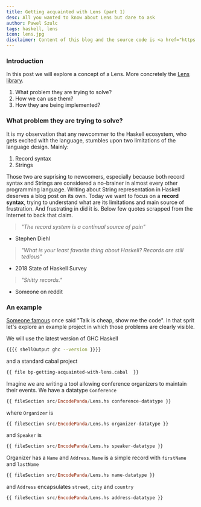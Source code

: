 ```yaml
---
title: Getting acquainted with Lens (part 1)
desc: All you wanted to know about Lens but dare to ask
author: Pawel Szulc
tags: haskell, lens
icon: lens.jpg
disclaimer: Content of this blog and the source code is <a href="https://github.com/EncodePanda/bp-getting-acquainted-with-lens">available on Github</a>. Repository is divided into small commits so that you can follow along if you prefer jumping straight into the code. <br/> This post is based on a <a href="https://www.youtube.com/watch?v=LBiFYbQMAXc">talk</a> I did at Haskell.Love 2020
---
```


### Introduction

In this post we will explore a concept of a Lens. More concretely the [Lens library](https://hackage.haskell.org/package/lens).

1. What problem they are trying to solve?
2. How we can use them?
3. How they are being implemented?

### What problem they are trying to solve?

It is my observation that any newcommer to the Haskell ecosystem, who gets excited with the language, stumbles upon two limitations of the language design. Mainly:

1. Record syntax
2. Strings

Those two are suprising to newcomers, especially because both record syntax and Strings are considered a no-brainer in almost every other programming language. Writing about String representation in Haskell deserves a blog post on its own. Today we want to focus on a **record syntax**, trying to understand what are its limitations and main source of frustration.
And frustrating in did it is. Below few quotes scrapped from the Internet to back that claim.

> *"The record system is a continual source of pain"*
- Stephen Diehl

> *"What is your least favorite thing about Haskell? Records are still tedious"*
- 2018 State of Haskell Survey


> *"Shitty records."*
- Someone on reddit

### An example

[Someone famous](https://en.wikipedia.org/wiki/Linus_Torvalds) once said "Talk is cheap, show me the code". In that sprit let's explore an example project in which those problems are clearly visible.

We will use the latest version of GHC Haskell

```bash
{{{{ shellOutput ghc --version }}}}
```

and a standard cabal project

```bash
{{ file bp-getting-acquainted-with-lens.cabal  }}
```

Imagine we are writing a tool allowing conference organizers to maintain their events. We have a datatype `Conference`

```haskell
{{ fileSection src/EncodePanda/Lens.hs conference-datatype }}
```

where `Organizer` is

```haskell
{{ fileSection src/EncodePanda/Lens.hs organizer-datatype }}
```

and `Speaker` is

```haskell
{{ fileSection src/EncodePanda/Lens.hs speaker-datatype }}
```

Organizer has a `Name` and `Address`. `Name` is a simple record with `firstName` and `lastName`

```haskell
{{ fileSection src/EncodePanda/Lens.hs name-datatype }}
```

and `Address` encapsulates `street`, `city` and `country`

```haskell
{{ fileSection src/EncodePanda/Lens.hs address-datatype }}
```
